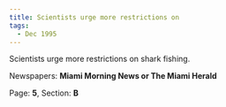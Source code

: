 ```yaml
---  
title: Scientists urge more restrictions on  
tags:  
  - Dec 1995  
---  
```

  
Scientists urge more restrictions on shark fishing.  
  
Newspapers: **Miami Morning News or The Miami Herald**  
  
Page: **5**, Section: **B** 
